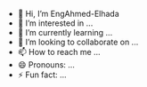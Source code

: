 - 👋 Hi, I’m EngAhmed-Elhada
- 👀 I’m interested in ...
- 🌱 I’m currently learning ...
- 💞️ I’m looking to collaborate on ...
- 📫 How to reach me ...
- 😄 Pronouns: ...
- ⚡ Fun fact: ...

<!---
EngAhmed-Elhada/EngAhmed-Elhada is a ✨ special ✨ repository because its `README.md` (this file) appears on your GitHub profile.
You can click the Preview link to take a look at your changes.
--->
